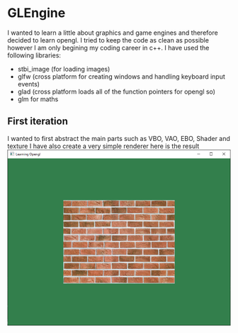 # GLEngine
I wanted to learn a little about graphics and game engines and therefore decided to learn opengl. I tried to keep the code as clean as possible however I am only begining my coding career in c++.
I have used the following libraries:
 - stbi_image (for loading images)
 - glfw (cross platform for creating windows and handling keyboard input events)
 - glad (cross platform loads all of the function pointers for opengl so)
 - glm for maths

## First iteration
I wanted to first abstract the main parts such as VBO, VAO, EBO, Shader and texture I have also create a very simple renderer here is the result
![Alt text](https://github.com//pawel02/GLEngine/blob/master/images/Capture.PNG?raw=true "Capture of the example")